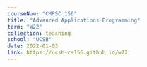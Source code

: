 ```yaml
---
courseNum: "CMPSC 156"
title: "Advanced Applications Programming"
term: "W22"
collection: teaching
school: "UCSB"
date: 2022-01-03
link: https://ucsb-cs156.github.io/w22
---
```



